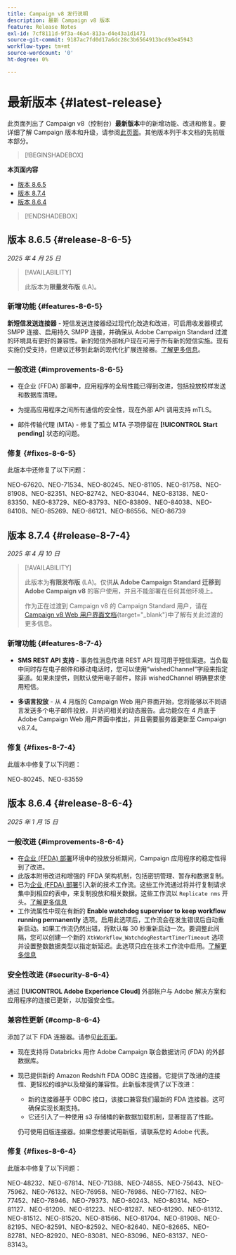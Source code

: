 ```yaml
---
title: Campaign v8 发行说明
description: 最新 Campaign v8 版本
feature: Release Notes
exl-id: 7cf8111d-9f3a-46a4-813a-d4e43a1d1471
source-git-commit: 9187ac7fd0d17a6dc28c3b6564913bcd93e45943
workflow-type: tm+mt
source-wordcount: '0'
ht-degree: 0%

---
```


# 最新版本 {#latest-release}

此页面列出了 Campaign v8（控制台）**最新版本**&#x200B;中的新增功能、改进和修复。要详细了解 Campaign 版本和升级，请参阅[此页面](upgrades.md)。其他版本列于本文档的先前版本部分。

>[!BEGINSHADEBOX]

**本页面内容**

* [版本 8.6.5](#release-8-6-5)
* [版本 8.7.4](#release-8-7-4)
* [版本 8.6.4](#release-8-6-4)

>[!ENDSHADEBOX]

## 版本 8.6.5 {#release-8-6-5}

_2025 年 4 月 25 日_

>[!AVAILABILITY]
>
>此版本为&#x200B;**限量发布版** (LA)。

### 新增功能 {#features-8-6-5}

**新短信发送连接器** - 短信发送连接器经过现代化改造和改进，可启用收发器模式 SMPP 连接、启用持久 SMPP 连接，并确保从 Adobe Campaign Standard 过渡的环境具有更好的兼容性。新的短信外部帐户现在可用于所有新的短信实施。现有实施仍受支持，但建议迁移到此新的现代化扩展连接器。[了解更多信息](../send/sms/sms.md)。

### 一般改进 {#improvements-8-6-5}

* 在企业 (FFDA) 部署中，应用程序的全局性能已得到改进，包括投放校样发送和数据库清理。

* 为提高应用程序之间所有通信的安全性，现在外部 API 调用支持 mTLS。

* 邮件传输代理 (MTA) - 修复了孤立 MTA 子项停留在 **[!UICONTROL Start pending]** 状态的问题。

### 修复 {#fixes-8-6-5}

此版本中还修复了以下问题：

NEO-67620、NEO-71534、NEO-80245、NEO-81105、NEO-81758、NEO-81908、NEO-82351、NEO-82742、NEO-83044、NEO-83138、NEO-83350、NEO-83729、NEO-83793、NEO-83809、NEO-84038、NEO-84108、NEO-85269、NEO-86121、NEO-86556、NEO-86739

## 版本 8.7.4 {#release-8-7-4}

_2025 年 4 月 10 日_

>[!AVAILABILITY]
>
>此版本为&#x200B;**有限发布版** (LA)。仅供&#x200B;**从 Adobe Campaign Standard 迁移到 Adobe Campaign v8** 的客户使用，并且不能部署在任何其他环境上。
>
>作为正在过渡到 Campaign v8 的 Campaign Standard 用户，请在 [Campaign v8 Web 用户界面文档](https://experienceleague.adobe.com/zh-hans/docs/campaign-web/v8/start/acs-migration){target="_blank"}中了解有关此过渡的更多信息。

### 新增功能 {#features-8-7-4}

* **SMS REST API 支持** - 事务性消息传递 REST API 现可用于短信渠道。当负载中同时存在电子邮件和移动电话时，您可以使用“wishedChannel”字段来指定渠道。如果未提供，则默认使用电子邮件，除非 wishedChannel 明确要求使用短信。

* **多语言投放** - 从 4 月版的 Campaign Web 用户界面开始，您将能够以不同语言发送多个电子邮件投放，并访问相关的动态报告。此功能仅在 4 月底于 Adobe Campaign Web 用户界面中推出，并且需要服务器更新至 Campaign v8.7.4。

### 修复 {#fixes-8-7-4}

此版本中修复了以下问题：

NEO-80245、NEO-83559

## 版本 8.6.4 {#release-8-6-4}

_2025 年 1 月 15 日_

### 一般改进 {#improvements-8-6-4}

* 在[企业 (FFDA) 部署](../../v8/architecture/enterprise-deployment.md)环境中的投放分析期间，Campaign 应用程序的稳定性得到了改进。
* 此版本附带改进和增强的 FFDA 架构机制，包括密钥管理、暂存和数据复制。
* 已为[企业 (FFDA) 部署](../../v8/architecture/enterprise-deployment.md)引入新的技术工作流。这些工作流通过将并行复制请求集中到相应的表中，来复制投放和相关数据。这些工作流以 `Replicate nms` 开头。[了解更多信息](../architecture/replication.md)
* 工作流属性中现在有新的 **Enable watchdog supervisor to keep workflow running permanently** 选项。启用此选项后，工作流会在发生错误后自动重新启动。如果工作流仍然出错，将默认每 30 秒重新启动一次。要调整此间隔，您可以创建一个新的 `XtkWorkflow_WatchdogRestartTimerTimeout` 选项并设置整数数据类型以指定新延迟。此选项只应在技术工作流中启用。[了解更多信息](../../automation/workflow/workflow-properties.md#execution)

### 安全性改进 {#security-8-6-4}

通过 **[!UICONTROL Adobe Experience Cloud]** 外部帐户与 Adobe 解决方案和应用程序的连接已更新，以加强安全性。

<!--
### Connection to Campaign {#ims-8-6-4}

**(Limited availability)** For a restricted list of customers, Campaign v8.6.4 can allow native authentication mode instead of Adobe Identity Management System (IMS). Note that if you are using Campaign native authentication, you cannot access to [Campaign Web User Interface](../start/campaign-ui.md#campaign-web-user-interface).-->

### 兼容性更新 {#comp-8-6-4}

添加了以下 FDA 连接器。请参见[此页面](compatibility-matrix.md#FederatedDataAccessFDA)。

* 现在支持将 Databricks 用作 Adobe Campaign 联合数据访问 (FDA) 的外部数据库。

* 现已提供新的 Amazon Redshift FDA ODBC 连接器。它提供了改进的连接性、更轻松的维护以及增强的兼容性。此新版本提供了以下改进：

   * 新的连接器基于 ODBC 接口，该接口兼容我们最新的 FDA 连接器。这可确保实现长期支持。
   * 它还引入了一种使用 s3 存储桶的新数据加载机制，显著提高了性能。

  仍可使用旧版连接器。如果您想要试用新版，请联系您的 Adobe 代表。

### 修复 {#fixes-8-6-4}

此版本中修复了以下问题：

NEO-48232、NEO-67814、NEO-71388、NEO-74855、NEO-75643、NEO-75962、NEO-76132、NEO-76958、NEO-76986、NEO-77162、NEO-77452、NEO-78946、NEO-79373、NEO-80243、NEO-80314、NEO-81127、NEO-81209、NEO-81223、NEO-81287、NEO-81290、NEO-81312、NEO-81512、NEO-81520、NEO-81566、NEO-81704、NEO-81908、NEO-82195、NEO-82591、NEO-82592、NEO-82640、NEO-82665、NEO-82781、NEO-82920、NEO-83081、NEO-83096、NEO-83137、NEO-83143。


